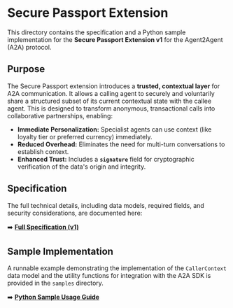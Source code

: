 # Secure Passport Extension

This directory contains the specification and a Python sample implementation for the **Secure Passport Extension v1** for the Agent2Agent (A2A) protocol.

## Purpose

The Secure Passport extension introduces a **trusted, contextual layer** for A2A communication. It allows a calling agent to securely and voluntarily share a structured subset of its current contextual state with the callee agent. This is designed to transform anonymous, transactional calls into collaborative partnerships, enabling:

* **Immediate Personalization:** Specialist agents can use context (like loyalty tier or preferred currency) immediately.
* **Reduced Overhead:** Eliminates the need for multi-turn conversations to establish context.
* **Enhanced Trust:** Includes a **`signature`** field for cryptographic verification of the data's origin and integrity.

## Specification

The full technical details, including data models, required fields, and security considerations, are documented here:

➡️ **[Full Specification (v1)](./v1/spec.md)**

## Sample Implementation

A runnable example demonstrating the implementation of the `CallerContext` data model and the utility functions for integration with the A2A SDK is provided in the `samples` directory.

➡️ **[Python Sample Usage Guide](./samples/python/README.md)**